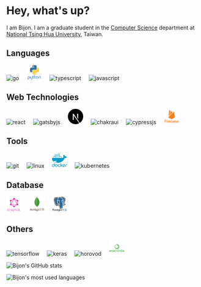 # Hey, what's up?

I am Bijon. I am a graduate student in the [Computer Science](https://dcs.site.nthu.edu.tw/) department at [National Tsing Hua University](https://www.nthu.edu.tw/), Taiwan.

<h2>Languages</h2>
<span>
    <img src="https://www.vectorlogo.zone/logos/golang/golang-icon.svg" alt="go" width="40" height="40" style="margin-right: 1rem;" />
    <img src="https://raw.githubusercontent.com/devicons/devicon/master/icons/python/python-original-wordmark.svg" alt="python" width="40" height="40" style="margin-right: 1rem;" />
    <img src="https://www.vectorlogo.zone/logos/typescriptlang/typescriptlang-icon.svg" alt="typescript" width="40" height="40" style="margin-right: 1rem;" />
    <img src="https://raw.githubusercontent.com/detain/svg-logos/master/svg/javascript.svg" alt="javascript" width="40" height="40" />
</span>

<h2>Web Technologies</h2>
<span>
    <img src="https://www.vectorlogo.zone/logos/reactjs/reactjs-icon.svg" alt="react" width="40" height="40" style="margin-right: 1rem;" />
    <img src="https://www.vectorlogo.zone/logos/gatsbyjs/gatsbyjs-icon.svg" alt="gatsbyjs" width="40" height="40" style="margin-right: 1rem;" />
    <img src="https://raw.githubusercontent.com/devicons/devicon/master/icons/nextjs/nextjs-original.svg" alt="nextjs" width="40" height="40" style="margin-right: 1rem;" />
    <img src="https://raw.githubusercontent.com/get-icon/geticon/master/icons/chakra-icon.svg" alt="chakraui" width="40" height="40" style="margin-right: 1rem;" />
    <img src="https://raw.githubusercontent.com/simple-icons/simple-icons/master/icons/cypress.svg" alt="cypressjs" width="40" height="40" style="margin-right: 1rem;" />
    <img src="https://raw.githubusercontent.com/devicons/devicon/master/icons/firebase/firebase-plain-wordmark.svg" alt="firebase" width="40" height="40" />
</span>

<h2>Tools</h2>
<span>
    <img src="https://www.vectorlogo.zone/logos/git-scm/git-scm-icon.svg" alt="git" width="40" height="40" style="margin-right: 1rem;" />
    <img src="https://www.vectorlogo.zone/logos/linux/linux-icon.svg" alt="linux" width="40" height="40" style="margin-right: 1rem;" />
    <img src="https://raw.githubusercontent.com/devicons/devicon/master/icons/docker/docker-plain-wordmark.svg" alt="docker" width="40" height="40" style="margin-right: 1rem;" />
    <img src="https://raw.githubusercontent.com/wappalyzer/wappalyzer/master/src/drivers/webextension/images/icons/Kubernetes.svg" alt="kubernetes" width="40" height="40" style="margin-right: 1rem;" />
</span>

<h2>Database</h2>
<span>
    <img src="https://raw.githubusercontent.com/devicons/devicon/master/icons/graphql/graphql-plain-wordmark.svg" alt="graphql" width="40" height="40" style="margin-right: 1rem;" />
    <img src="https://raw.githubusercontent.com/devicons/devicon/master/icons/mongodb/mongodb-original-wordmark.svg" alt="mongodb" width="40" height="40" style="margin-right: 1rem;" />
    <img src="https://raw.githubusercontent.com/devicons/devicon/master/icons/postgresql/postgresql-original-wordmark.svg" alt="graphql" width="40" height="40" style="margin-right: 1rem;" />
</span>

<h2>Others</h2>
<span>
    <img src="https://raw.githubusercontent.com/gilbarbara/logos/master/logos/tensorflow.svg" alt="tensorflow" width="40" height="40" style="margin-right: 1rem;" />
    <img src="https://raw.githubusercontent.com/valohai/ml-logos/master/keras.svg" alt="keras" width="40" height="40" style="margin-right: 1rem;" />
    <img src="https://user-images.githubusercontent.com/16640218/34506318-84d0c06c-efe0-11e7-8831-0425772ed8f2.png" alt="horovod" width="40" height="40" style="margin-right: 1rem;" />
    <img src="https://raw.githubusercontent.com/devicons/devicon/master/icons/anaconda/anaconda-original-wordmark.svg" alt="anaconda" width="40" height="40" style="margin-right: 1rem;" />
</span>

<br/>

![Bijon's GitHub stats](https://github-readme-stats.vercel.app/api?username=bsraya&theme=synthwave&hide_border=true)

![Bijon's most used languages](https://github-readme-stats.vercel.app/api/top-langs/?username=bsraya&layout=compact&theme=synthwave&hide_border=true)
